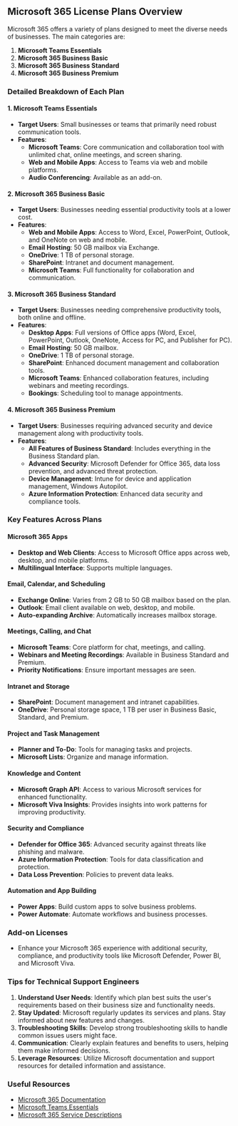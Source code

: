 ## Microsoft 365 License Plans Overview

Microsoft 365 offers a variety of plans designed to meet the diverse needs of businesses. The main categories are:

1. **Microsoft Teams Essentials**
2. **Microsoft 365 Business Basic**
3. **Microsoft 365 Business Standard**
4. **Microsoft 365 Business Premium**

### Detailed Breakdown of Each Plan

#### 1. Microsoft Teams Essentials
- **Target Users**: Small businesses or teams that primarily need robust communication tools.
- **Features**:
  - **Microsoft Teams**: Core communication and collaboration tool with unlimited chat, online meetings, and screen sharing.
  - **Web and Mobile Apps**: Access to Teams via web and mobile platforms.
  - **Audio Conferencing**: Available as an add-on.

#### 2. Microsoft 365 Business Basic
- **Target Users**: Businesses needing essential productivity tools at a lower cost.
- **Features**:
  - **Web and Mobile Apps**: Access to Word, Excel, PowerPoint, Outlook, and OneNote on web and mobile.
  - **Email Hosting**: 50 GB mailbox via Exchange.
  - **OneDrive**: 1 TB of personal storage.
  - **SharePoint**: Intranet and document management.
  - **Microsoft Teams**: Full functionality for collaboration and communication.

#### 3. Microsoft 365 Business Standard
- **Target Users**: Businesses needing comprehensive productivity tools, both online and offline.
- **Features**:
  - **Desktop Apps**: Full versions of Office apps (Word, Excel, PowerPoint, Outlook, OneNote, Access for PC, and Publisher for PC).
  - **Email Hosting**: 50 GB mailbox.
  - **OneDrive**: 1 TB of personal storage.
  - **SharePoint**: Enhanced document management and collaboration tools.
  - **Microsoft Teams**: Enhanced collaboration features, including webinars and meeting recordings.
  - **Bookings**: Scheduling tool to manage appointments.

#### 4. Microsoft 365 Business Premium
- **Target Users**: Businesses requiring advanced security and device management along with productivity tools.
- **Features**:
  - **All Features of Business Standard**: Includes everything in the Business Standard plan.
  - **Advanced Security**: Microsoft Defender for Office 365, data loss prevention, and advanced threat protection.
  - **Device Management**: Intune for device and application management, Windows Autopilot.
  - **Azure Information Protection**: Enhanced data security and compliance tools.

### Key Features Across Plans

#### Microsoft 365 Apps
- **Desktop and Web Clients**: Access to Microsoft Office apps across web, desktop, and mobile platforms.
- **Multilingual Interface**: Supports multiple languages.

#### Email, Calendar, and Scheduling
- **Exchange Online**: Varies from 2 GB to 50 GB mailbox based on the plan.
- **Outlook**: Email client available on web, desktop, and mobile.
- **Auto-expanding Archive**: Automatically increases mailbox storage.

#### Meetings, Calling, and Chat
- **Microsoft Teams**: Core platform for chat, meetings, and calling.
- **Webinars and Meeting Recordings**: Available in Business Standard and Premium.
- **Priority Notifications**: Ensure important messages are seen.

#### Intranet and Storage
- **SharePoint**: Document management and intranet capabilities.
- **OneDrive**: Personal storage space, 1 TB per user in Business Basic, Standard, and Premium.

#### Project and Task Management
- **Planner and To-Do**: Tools for managing tasks and projects.
- **Microsoft Lists**: Organize and manage information.

#### Knowledge and Content
- **Microsoft Graph API**: Access to various Microsoft services for enhanced functionality.
- **Microsoft Viva Insights**: Provides insights into work patterns for improving productivity.

#### Security and Compliance
- **Defender for Office 365**: Advanced security against threats like phishing and malware.
- **Azure Information Protection**: Tools for data classification and protection.
- **Data Loss Prevention**: Policies to prevent data leaks.

#### Automation and App Building
- **Power Apps**: Build custom apps to solve business problems.
- **Power Automate**: Automate workflows and business processes.

### Add-on Licenses
- Enhance your Microsoft 365 experience with additional security, compliance, and productivity tools like Microsoft Defender, Power BI, and Microsoft Viva.

### Tips for Technical Support Engineers
1. **Understand User Needs**: Identify which plan best suits the user's requirements based on their business size and functionality needs.
2. **Stay Updated**: Microsoft regularly updates its services and plans. Stay informed about new features and changes.
3. **Troubleshooting Skills**: Develop strong troubleshooting skills to handle common issues users might face.
4. **Communication**: Clearly explain features and benefits to users, helping them make informed decisions.
5. **Leverage Resources**: Utilize Microsoft documentation and support resources for detailed information and assistance.

### Useful Resources
- [Microsoft 365 Documentation](https://docs.microsoft.com/en-us/microsoft-365/)
- [Microsoft Teams Essentials](https://docs.microsoft.com/en-us/microsoftteams/get-started-with-teams-essentials)
- [Microsoft 365 Service Descriptions](https://docs.microsoft.com/en-us/office365/servicedescriptions/microsoft-365-service-descriptions/microsoft-365-service-descriptions)

